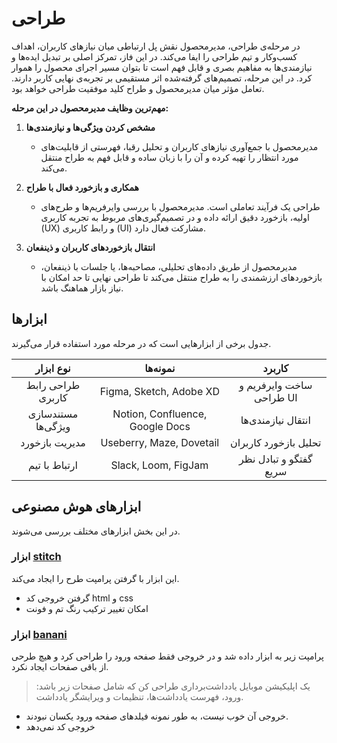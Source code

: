 # طراحی

در مرحله‌ی طراحی، مدیرمحصول نقش پل ارتباطی میان نیازهای کاربران، اهداف کسب‌وکار و تیم طراحی را ایفا می‌کند. در این فاز، تمرکز اصلی بر تبدیل ایده‌ها و نیازمندی‌ها به مفاهیم بصری و قابل فهم است تا بتوان مسیر اجرای محصول را هموار کرد. در این مرحله، تصمیم‌های گرفته‌شده اثر مستقیمی بر تجربه‌ی نهایی کاربر دارند. تعامل مؤثر میان مدیرمحصول و طراح کلید موفقیت طراحی خواهد بود.

**مهم‌ترین وظایف مدیرمحصول در این مرحله:**

1. **مشخص کردن ویژگی‌ها و نیازمندی‌ها**
    - مدیرمحصول با جمع‌آوری نیازهای کاربران و تحلیل رقبا، فهرستی از قابلیت‌های مورد انتظار را تهیه کرده و آن را با زبان ساده و قابل فهم به طراح منتقل می‌کند.

2. **همکاری و بازخورد فعال با طراح**
    - طراحی یک فرآیند تعاملی است. مدیرمحصول با بررسی وایرفریم‌ها و طرح‌های اولیه، بازخورد دقیق ارائه داده و در تصمیم‌گیری‌های مربوط به تجربه کاربری (UX) و رابط کاربری (UI) مشارکت فعال دارد.

3. **انتقال بازخوردهای کاربران و ذینفعان**
    - مدیرمحصول از طریق داده‌های تحلیلی، مصاحبه‌ها، یا جلسات با ذینفعان، بازخوردهای ارزشمندی را به طراح منتقل می‌کند تا طراحی نهایی تا حد امکان با نیاز بازار هماهنگ باشد.

## ابزارها
جدول برخی از ابزارهایی است که در مرحله مورد استفاده قرار می‌گیرند.

| نوع ابزار | نمونه‌ها | کاربرد |
| :---: | :---: | :---: |
| طراحی رابط کاربری | Figma, Sketch, Adobe XD | ساخت وایرفریم و طراحی UI |
| مستندسازی ویژگی‌ها | Notion, Confluence, Google Docs | انتقال نیازمندی‌ها |
| مدیریت بازخورد | Useberry, Maze, Dovetail | تحلیل بازخورد کاربران |
| ارتباط با تیم | Slack, Loom, FigJam | گفتگو و تبادل نظر سریع |

## ابزارهای هوش مصنوعی

در این بخش ابزارهای مختلف بررسی می‌شوند.
### ابزار [stitch](https://stitch.withgoogle.com/)
این ابزار با گرفتن پرامپت طرح را ایجاد می‌کند.
  - گرفتن خروجی کد html و css
  - امکان تغییر ترکیب رنگ تم و فونت

### ابزار [banani](https://www.banani.co)
پرامپت زیر به ابزار داده شد و در خروجی فقط صفحه ورود را طراحی کرد و هیچ طرحی از باقی صفحات ایجاد نکرد.

> یک اپلیکیشن موبایل یادداشت‌برداری طراحی کن که شامل صفحات زیر باشد: ورود، فهرست یادداشت‌ها، تنظیمات و ویرایشگر یادداشت.

- خروجی آن خوب نیست، به طور نمونه فیلدهای صفحه ورود یکسان نبودند.
- خروجی کد نمی‌دهد

